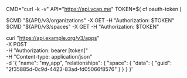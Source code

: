 
CMD="curl -k -v"
API="https://api.vcap.me"
TOKEN=$( cf oauth-token )

$CMD "${API}/v3/organizations" -X GET -H "Authorization: $TOKEN"
$CMD "${API}/v3/spaces" -X GET -H "Authorization: $TOKEN"


curl "https://api.example.org/v3/apps" \
  -X POST \
  -H "Authorization: bearer [token]" \
  -H "Content-type: application/json" \
  -d '{
    "name": "my_app",
    "relationships": {
      "space": {
        "data": {
          "guid": "2f35885d-0c9d-4423-83ad-fd05066f8576"
        }
      }
    }
  }'


